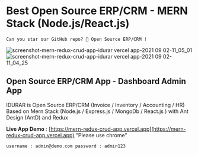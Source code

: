 # Best Open Source ERP/CRM - MERN Stack (Node.js/React.js)

```
Can you star our GitHub repo? 🤩 Open Source ERP/CRM !
```

![screenshot-mern-redux-crud-app-idurar vercel app-2021 09 02-11_05_01](https://user-images.githubusercontent.com/50052356/141647096-dcb66696-6103-4850-ae21-9fc97a412252.png)
![screenshot-mern-redux-crud-app-idurar vercel app-2021 09 02-11_04_25](https://user-images.githubusercontent.com/50052356/141647100-9dfd6ee5-f873-42a8-8923-88bd0cf53606.png)

## Open Source ERP/CRM App - Dashboard Admin App

IDURAR is Open Source ERP/CRM (Invoice / Inventory / Accounting / HR) Based on Mern Stack (Node.js / Express.js / MongoDb / React.js ) with Ant Design (AntD) and Redux

**Live App Demo** : [https://mern-redux-crud-app.vercel.app](https://mern-redux-crud-app.vercel.app) "Please use chrome"

`username : admin@demo.com password : admin123`
